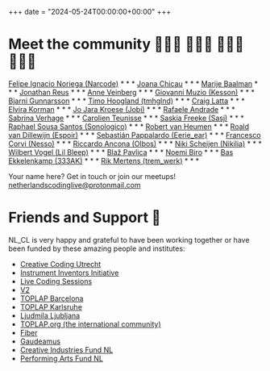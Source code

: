 +++
date = "2024-05-24T00:00:00+00:00"
+++

# Meet the community 👩🏻‍💻 👨🏾‍💻 👩🏽‍💻 👨🏼‍💻

[Felipe Ignacio Noriega (Narcode)](http://felipeignacio.info/) * * * [Joana Chicau](http://joanachicau.com/) * * * [Marije Baalman](https://marijebaalman.eu/) * * * [Jonathan Reus](https://jonathanreus.com/) * * * [Anne Veinberg](https://anneveinberg.com/) * * * [Giovanni Muzio (Kesson)](https://kesson.io/) * * * [Bjarni Gunnarsson](http://www.bjarni-gunnarsson.net/) * * * [Timo Hoogland (tmhglnd)](http://www.timohoogland.com/) * * * [Craig Latta](http://blackpagedigital.com/) * * * [Elvira Korman]() * * * [Jo Jara Kroese (Jobi)](https://jokroese.com/) * * * [Rafaele Andrade](https://rafaeleandrade.org/) * * * [Sabrina Verhage](http://www.sabrinaverhage.com) * * * [Carolien Teunisse](https://www.deframe.nl/about/carolien-teunisse/) * * * [Saskia Freeke (Sasj)](http://sasj.nl/) * * * [Raphael Sousa Santos (Sonologico)](https://www.instagram.com/sonologico/) * * * [Robert van Heumen](http://west28.nl/) * * * [Roald van Dillewijn (Espoir)](https://roaldvandillewijn.nl/) * * * [Sebastián Pappalardo (Eerie_ear)](https://www.instagram.com/eerieear/) * * * [Francesco Corvi (Nesso)](https://www.nesso.xyz/) * * * [Riccardo Ancona (Olbos)](http://www.olbos.xyz/) * * * [Niki Scheijen (Nikilia)](https://www.instagram.com/n1k1l1a/) * * * [Wilbert Vogel (Lil Bleep)](https://www.youtube.com/@wilbertvogel) * * * [Blaž Pavlica](https://si.linkedin.com/in/bla%C5%BE-pavlica) * * * [Noemi Biro](https://www.instagram.com/noemi__biro/) * * * [Bas Ekkelenkamp (333AK)](https://linktr.ee/333ak) * * * [Rik Mertens (trem_werk)](https://www.instagram.com/trem_werk/) * * *

Your name here? Get in touch or join our meetups! [netherlandscodinglive@protonmail.com](mailto:netherlandscodinglive@protonmail.com)

# Friends and Support 👫

NL_CL is very happy and grateful to have been working together or have been funded by these amazing people and institutes:

- [Creative Coding Utrecht](https://creativecodingutrecht.nl/)
- [Instrument Inventors Initiative](https://instrumentinventors.org/)
- [Live Coding Sessions](https://livecodingsessions.nl/)
- [V2](https://v2.nl/)
- [TOPLAP Barcelona](https://toplap.cat/)
- [TOPLAP Karlsruhe](https://toplap-ka.de/)
- [Ljudmila Ljubljana](https://www.culture.si/en/Ljudmila_Art_and_Science_Laboratory)
- [TOPLAP.org (the international community)](https://toplap.org)
- [Fiber](https://www.fiber-space.nl/)
- [Gaudeamus](https://gaudeamus.nl/)
- [Creative Industries Fund NL](https://www.stimuleringsfonds.nl/)
- [Performing Arts Fund NL](https://fondspodiumkunsten.nl/)